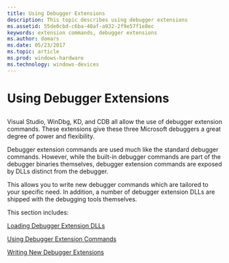 ```yaml
---
title: Using Debugger Extensions
description: This topic describes using debugger extensions
ms.assetid: 55de0cbd-c6ba-40af-a932-2f9e57f1e8ec
keywords: extension commands, debugger extensions
ms.author: domars
ms.date: 05/23/2017
ms.topic: article
ms.prod: windows-hardware
ms.technology: windows-devices
---
```


# Using Debugger Extensions


## <span id="ddk_debugger_extensions_dbg"></span><span id="DDK_DEBUGGER_EXTENSIONS_DBG"></span>


Visual Studio, WinDbg, KD, and CDB all allow the use of debugger extension commands. These extensions give these three Microsoft debuggers a great degree of power and flexibility.

Debugger extension commands are used much like the standard debugger commands. However, while the built-in debugger commands are part of the debugger binaries themselves, debugger extension commands are exposed by DLLs distinct from the debugger.

This allows you to write new debugger commands which are tailored to your specific need. In addition, a number of debugger extension DLLs are shipped with the debugging tools themselves.

This section includes:

[Loading Debugger Extension DLLs](loading-debugger-extension-dlls.md)

[Using Debugger Extension Commands](using-debugger-extension-commands.md)

[Writing New Debugger Extensions](writing-new-debugger-extensions.md)

 

 





